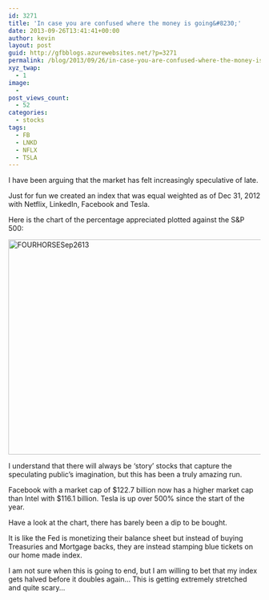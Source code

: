 ```yaml
---
id: 3271
title: 'In case you are confused where the money is going&#8230;'
date: 2013-09-26T13:41:41+00:00
author: kevin
layout: post
guid: http://gfbblogs.azurewebsites.net/?p=3271
permalink: /blog/2013/09/26/in-case-you-are-confused-where-the-money-is-going/
xyz_twap:
  - 1
image:
  - 
post_views_count:
  - 52
categories:
  - stocks
tags:
  - FB
  - LNKD
  - NFLX
  - TSLA
---
```

I have been arguing that the market has felt increasingly speculative of late. 

Just for fun we created an index that was equal weighted as of Dec 31, 2012 with Netflix, LinkedIn, Facebook and Tesla.

Here is the chart of the percentage appreciated plotted against the S&P 500:

<img style="display:block; margin-left:auto; margin-right:auto;" src="http://themacrotourist.com/blogs/2013/09/FOURHORSESep2613.gif" alt="FOURHORSESep2613" title="FOURHORSESep2613.gif" border="0" width="600" height="429" />

I understand that there will always be &#8216;story&#8217; stocks that capture the speculating public&#8217;s imagination, but this has been a truly amazing run. 

Facebook with a market cap of $122.7 billion now has a higher market cap than Intel with $116.1 billion. Tesla is up over 500% since the start of the year. 

Have a look at the chart, there has barely been a dip to be bought. 

It is like the Fed is monetizing their balance sheet but instead of buying Treasuries and Mortgage backs, they are instead stamping blue tickets on our home made index.

I am not sure when this is going to end, but I am willing to bet that my index gets halved before it doubles again… This is getting extremely stretched and quite scary…